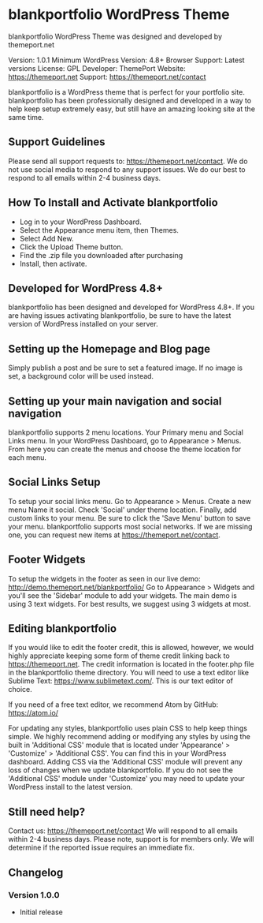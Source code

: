 # blankportfolio WordPress Theme

blankportfolio WordPress Theme was designed and developed by themeport.net

Version: 1.0.1
Minimum WordPress Version: 4.8+
Browser Support: Latest versions
License: GPL
Developer: ThemePort
Website: https://themeport.net
Support: https://themeport.net/contact

blankportfolio is a WordPress theme that is perfect for your portfolio site. blankportfolio has been professionally designed and developed in a way to help keep setup extremely easy, but still have an amazing looking site at the same time.

## Support Guidelines
Please send all support requests to: https://themeport.net/contact. We do not use social media to respond to any support issues. We do our best to respond to all emails within 2-4 business days.


## How To Install and Activate blankportfolio
- Log in to your WordPress Dashboard.
- Select the Appearance menu item, then Themes.
- Select Add New.
- Click the Upload Theme button.
- Find the .zip file you downloaded after purchasing
- Install, then activate.

## Developed for WordPress 4.8+
blankportfolio has been designed and developed for WordPress 4.8+. If you are having issues activating blankportfolio, be sure to have the latest version of WordPress installed on your server. 

## Setting up the Homepage and Blog page
Simply publish a post and be sure to set a featured image. If no image is set, a background color will be used instead.

## Setting up your main navigation and social navigation
blankportfolio supports 2 menu locations. Your Primary menu and Social Links menu. In your WordPress Dashboard, go to Appearance > Menus. From here you can create the menus and choose the theme location for each menu.

## Social Links Setup
To setup your social links menu. Go to Appearance > Menus. Create a new menu Name it social. Check 'Social' under theme location. Finally, add custom links to your menu. Be sure to click the 'Save Menu' button to save your menu. blankportfolio supports most social networks. If we are missing one, you can request new items at https://themeport.net/contact.

## Footer Widgets
To setup the widgets in the footer as seen in our live demo: http://demo.themeport.net/blankportfolio/ Go to Appearance > Widgets and you'll see the 'Sidebar' module to add your widgets. The main demo is using 3 text widgets. For best results, we suggest using 3 widgets at most.

## Editing blankportfolio
If you would like to edit the footer credit, this is allowed, however, we would highly appreciate keeping some form of theme credit linking back to https://themeport.net. The credit information is located in the footer.php file in the blankportfolio theme directory. You will need to use a text editor like Sublime Text: https://www.sublimetext.com/. This is our text editor of choice.

If you need of a free text editor, we recommend Atom by GitHub: 
https://atom.io/

For updating any styles, blankportfolio uses plain CSS to help keep things simple. We highly recommend adding or modifying any styles by using the built in 'Additional CSS' module that is located under 'Appearance' > 'Customize' > 'Additional CSS'. You can find this in your WordPress dashboard. Adding CSS via the 'Additional CSS' module will prevent any loss of changes when we update blankportfolio. If you do not see the 'Additional CSS' module under 'Customize' you may need to update your WordPress install to the latest version.

## Still need help?
Contact us: https://themeport.net/contact
We will respond to all emails within 2-4 business days. Please note, support is for members only. We will determine if the reported issue requires an immediate fix.

## Changelog
### Version 1.0.0
* Initial release
